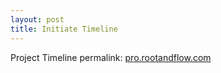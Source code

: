 ```yaml
---
layout: post
title: Initiate Timeline
---
```


Project Timeline permalink: [pro.rootandflow.com](http://pro.rootandflow.com/)  

